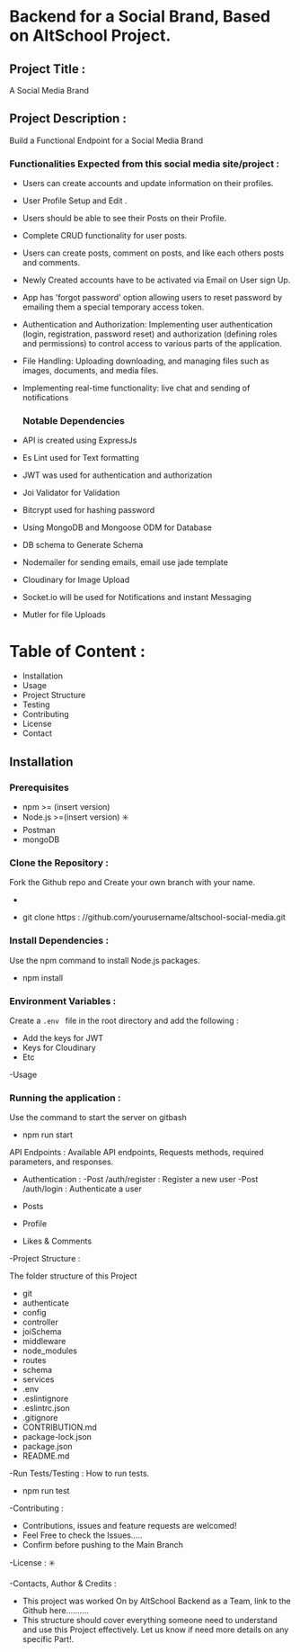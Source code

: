 # Backend for a Social Brand, Based on AltSchool Project. 

## Project Title :
A Social Media Brand 

## Project Description :
Build a Functional Endpoint for a Social Media Brand 

### Functionalities Expected from this social media site/project :

- Users can create accounts and update information on their profiles.
- User Profile Setup and Edit .
- Users should be able to see their Posts on their Profile.
- Complete CRUD functionality for user posts.
- Users can create posts, comment on posts, and like each others posts and comments.
- Newly Created accounts have to be activated via Email on User sign Up. 
- App has 'forgot password' option allowing users to reset password by emailing them a special temporary access token. 
- Authentication and Authorization: Implementing user authentication (login, registration, password reset) and authorization (defining roles and permissions) to control access to various parts of the application.
- File Handling: Uploading   downloading, and managing files such as images, documents, and media files.
- Implementing real-time functionality: live chat and sending of notifications 
                          
  ### Notable Dependencies 

- API is created using ExpressJs
- Es Lint used for Text formatting 
- JWT was used for authentication and authorization 
- Joi Validator for Validation 
- Bitcrypt used for hashing password 
- Using MongoDB and Mongoose ODM for Database 
- DB schema to Generate Schema 
- Nodemailer for sending emails, email use jade template 
- Cloudinary for Image Upload
- Socket.io will be used for Notifications and instant Messaging 
- Mutler for file Uploads

# Table of Content :

- Installation 
- Usage 
- Project Structure 
- Testing 
- Contributing 
- License 
- Contact 

## Installation

### Prerequisites 
- npm >= (insert version) 
- Node.js >=(insert version) ✳️
- Postman 
- mongoDB 

### Clone the Repository :
Fork the Github  repo and Create your own branch with your name. 

- ```bash 
- git clone https : //github.com/yourusername/altschool-social-media.git

### Install Dependencies :
Use the npm command to install Node.js packages. 
- npm install 

### Environment Variables :
Create a `.env ` file in the root directory and add the following :

- Add the keys for JWT
- Keys for Cloudinary 
- Etc

-Usage 

### Running the application :
Use the command to start the server on gitbash 

- npm  run start 

API Endpoints : 
Available API endpoints, Requests methods, required parameters, and responses. 

- Authentication :
-Post /auth/register : Register a new user 
-Post /auth/login  : Authenticate a user

- Posts 

- Profile 

- Likes & Comments

-Project Structure :

The folder structure of this Project 
- git
- authenticate
- config 
- controller 
- joiSchema
- middleware 
- node_modules
- routes
- schema
- services 
- .env
- .eslintignore
- .eslintrc.json
- .gitignore
- CONTRIBUTION.md
- package-lock.json
- package.json
- README.md

-Run Tests/Testing :
How to run tests.

- npm run test 

-Contributing :

- Contributions, issues and feature requests are welcomed! 
- Feel Free to check the Issues.....
- Confirm before pushing to the Main Branch

-License : ✳️


-Contacts, Author & Credits :

- This project was worked On by AltSchool Backend as a Team, link to the Github here..........
- This structure should cover everything someone need to understand and use this Project effectively. Let us know if need more details on any specific Part!.